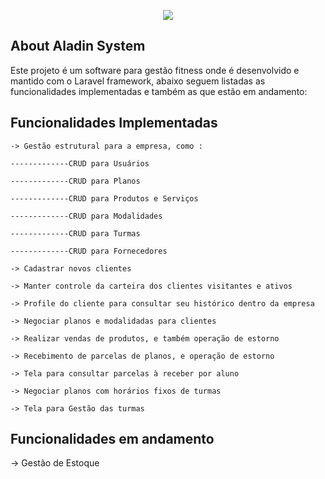 <p align="center"><img src="https://laravel.com/assets/img/components/logo-laravel.svg"></p>
  
## About Aladin System

<p>
	Este projeto é um software para gestão fitness onde é desenvolvido e mantido com o Laravel framework, abaixo seguem listadas as funcionalidades implementadas e também as que estão em andamento:
</p>

<h2>Funcionalidades Implementadas</h2>
	
<p>	
	
	-> Gestão estrutural para a empresa, como : 

	-------------CRUD para Usuários 

	-------------CRUD para Planos  

	-------------CRUD para Produtos e Serviços 

	-------------CRUD para Modalidades 

	-------------CRUD para Turmas 	

	-------------CRUD para Fornecedores 	

	-> Cadastrar novos clientes

	-> Manter controle da carteira dos clientes visitantes e ativos

	-> Profile do cliente para consultar seu histórico dentro da empresa

	-> Negociar planos e modalidadas para clientes 
	
	-> Realizar vendas de produtos, e também operação de estorno 

	-> Recebimento de parcelas de planos, e operação de estorno 

	-> Tela para consultar parcelas à receber por aluno

	-> Negociar planos com horários fixos de turmas 

	-> Tela para Gestão das turmas 
</p>

<h2>Funcionalidades em andamento</h2>

<p>	
	-> Gestão de Estoque 
</p>
  